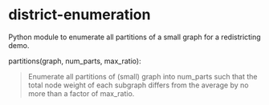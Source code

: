 # district-enumeration
Python module to enumerate all partitions of a small graph for a redistricting demo.

partitions(graph, num_parts, max_ratio):
> Enumerate all partitions of (small) graph into num_parts such that the
> total node weight of each subgraph differs from the average by
> no more than a factor of max_ratio.

